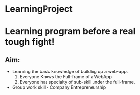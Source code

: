 # LearningProject
# Learning program before a real tough fight! 
## Aim:  
- Learning the basic knowledge of building up a web-app.
  1. Everyone Knows the Full-frame of a WebApp   
  2. Everyone has specialty of sub-skill under the full-frame. 
- Group work skill - Company Entrepreneurship
